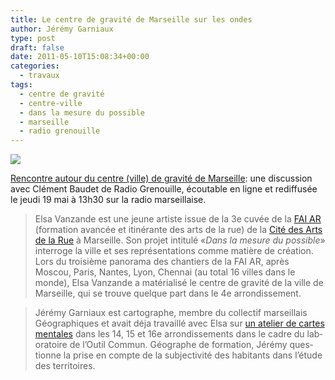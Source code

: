 ```yaml
---
title: Le centre de gravité de Marseille sur les ondes
author: Jérémy Garniaux
type: post
draft: false
date: 2011-05-10T15:08:34+00:00
categories:
  - travaux
tags:
  - centre de gravité
  - centre-ville
  - dans la mesure du possible
  - marseille
  - radio grenouille
---
```


![](albums/carnet/centre_gravite-282x300-1.jpg)

<!-- ![](albums/carnet/centre-ville-de-gravite.mp3) -->

[Ren­con­tre autour du cen­tre (ville) de grav­ité de Mar­seille](https://www.radiogrenouille.com/programmes/actualites/rencontre-autour-du-centre-ville-de-gravite-de-marseille/): une dis­cus­sion avec Clé­ment Baudet de Radio Grenouille, écoutable en ligne et red­if­fusée le jeu­di 19 mai à 13h30 sur la radio marseillaise.

> Elsa Van­zande est une jeune artiste issue de la 3e cuvée de la [FAI AR](https://www.faiar.org/) (for­ma­tion avancée et itinérante des arts de la rue) de la [Cité des Arts de la Rue](https://www.lacitedesartsdelarue.net/) à Mar­seille. Son pro­jet inti­t­ulé «_Dans la mesure du pos­si­ble_» inter­roge la ville et ses représen­ta­tions comme matière de créa­tion. Lors du troisième panora­ma des chantiers de la FAI AR, après Moscou, Paris, Nantes, Lyon, Chen­nai (au total 16 villes dans le monde), Elsa Van­zande a matéri­al­isé le cen­tre de grav­ité de la ville de Mar­seille, qui se trou­ve quelque part dans le 4e arrondissement.

> Jérémy Gar­ni­aux est car­tographe, mem­bre du col­lec­tif mar­seil­lais Géo­graphiques et avait déja tra­vail­lé avec Elsa sur [un ate­lier de cartes men­tales](https://www.mapper.fr/cartes-mentales-dans-le-nord-de-marseille/) dans les 14, 15 et 16e arrondisse­ments dans le cadre du lab­o­ra­toire de l’Outil Com­mun. Géo­graphe de for­ma­tion, Jérémy ques­tionne la prise en compte de la sub­jec­tiv­ité des habi­tants dans l’étude des territoires.